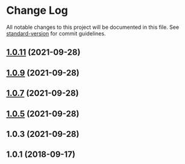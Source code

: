 # Change Log

All notable changes to this project will be documented in this file. See [standard-version](https://github.com/conventional-changelog/standard-version) for commit guidelines.

<a name="1.0.11"></a>
## [1.0.11](https://github.com/Ty4ka/etherscan-client-typescript/compare/v1.0.9...v1.0.11) (2021-09-28)



<a name="1.0.9"></a>
## [1.0.9](https://github.com/Ty4ka/etherscan-client-typescript/compare/v1.0.7...v1.0.9) (2021-09-28)



<a name="1.0.7"></a>
## [1.0.7](https://github.com/Ty4ka/etherscan-client/compare/v1.0.5...v1.0.7) (2021-09-28)



<a name="1.0.5"></a>
## [1.0.5](https://github.com/Ty4ka/etherscan-client/compare/v1.0.3...v1.0.5) (2021-09-28)



<a name="1.0.3"></a>
## 1.0.3 (2021-09-28)



<a name="1.0.1"></a>
## 1.0.1 (2018-09-17)
